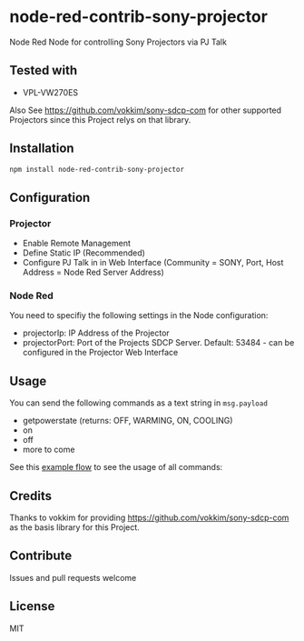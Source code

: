 # node-red-contrib-sony-projector
Node Red Node for controlling Sony Projectors via PJ Talk

## Tested with

* VPL-VW270ES

Also See <a href="sony-sdcp-com">https://github.com/vokkim/sony-sdcp-com</a> for other supported Projectors since this Project relys on that library.


## Installation

```bash
npm install node-red-contrib-sony-projector
```

## Configuration


### Projector
- Enable Remote Management
- Define Static IP (Recommended)
- Configure PJ Talk in in Web Interface (Community = SONY, Port, Host Address = Node Red Server Address)

### Node Red
You need to specifiy the following settings in the Node configuration:
- projectorIp: IP Address of the Projector
- projectorPort: Port of the Projects SDCP Server. Default: 53484 - can be configured in the Projector Web Interface


## Usage

You can send the following commands as a text string in <code>msg.payload</code>

* getpowerstate (returns: OFF, WARMING, ON, COOLING)
* on
* off
* more to come

See this [example flow](/sony-projector/examples/sampleflow.json) to see the usage of all commands:

## Credits
Thanks to vokkim for providing <a href="sony-sdcp-com">https://github.com/vokkim/sony-sdcp-com</a> as the basis library for this Project.

## Contribute
Issues and pull requests welcome

## License
MIT